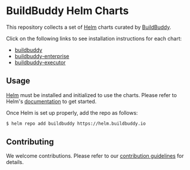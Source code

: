 # BuildBuddy Helm Charts 

This repository collects a set of [Helm](https://helm.sh) charts curated by [BuildBuddy](https://www.buildbuddy.io).

Click on the following links to see installation instructions for each chart:

- [buildbuddy](charts/buildbuddy/)
- [buildbuddy-enterprise](charts/buildbuddy-enterprise/)
- [buildbuddy-executor](charts/buildbuddy-executor/)

## Usage

[Helm](https://helm.sh) must be installed and initialized to use the charts.
Please refer to Helm's [documentation](https://helm.sh/docs/) to get started.

Once Helm is set up properly, add the repo as follows:

```bash
$ helm repo add buildbuddy https://helm.buildbuddy.io
```

## Contributing

We welcome contributions.
Please refer to our [contribution guidelines](CONTRIBUTING.md) for details.
